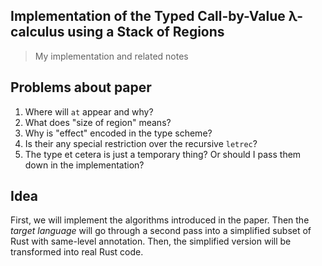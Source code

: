 Implementation of the Typed Call-by-Value λ-calculus using a Stack of Regions
---

> My implementation and related notes

## Problems about paper

1. Where will `at` appear and why?
2. What does "size of region" means?
3. Why is "effect" encoded in the type scheme?
4. Is their any special restriction over the recursive `letrec`?
5. The type et cetera is just a temporary thing? Or should I pass them down in the implementation?

## Idea
First, we will implement the algorithms introduced in the paper. Then the *target language* will go through a second pass into a simplified subset of Rust with same-level annotation. Then, the simplified version will be transformed into real Rust code.


